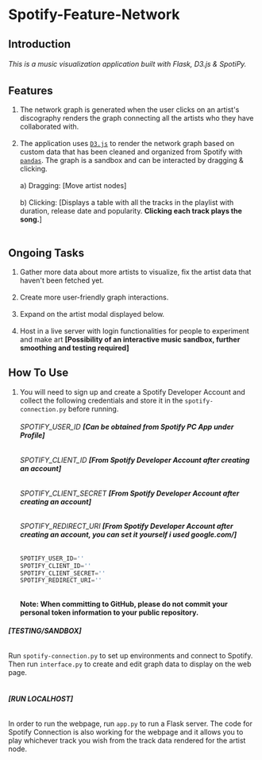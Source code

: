 # Spotify-Feature-Network

##  Introduction

###### This is a music visualization application built with Flask, D3.js & SpotiPy. 

##  Features

1. The network graph is generated when the user clicks on an artist's discography renders the graph connecting all the artists who they have collaborated with.
   <br><br>
2. The application uses <a href="https://d3js.org/">```D3.js```</a> to render the network graph based on custom data that has been cleaned and organized from Spotify with <a href="https://pandas.pydata.org/">```pandas```</a>. The graph is a sandbox and can be interacted by dragging & clicking. 
   <br><br>
   a) Dragging: [Move artist nodes]
   <br><br>
   b) Clicking: [Displays a table with all the tracks in the playlist with duration, release date and popularity. <b>Clicking each track plays the song.</b>]
   <br><br>


##  Ongoing Tasks
1. Gather more data about more artists to visualize, fix the artist data that haven't been fetched yet.
   <br><br>
2. Create more user-friendly graph interactions.
   <br><br>
3. Expand on the artist modal displayed below.
   <br><br>
4. Host in a live server with login functionalities for people to experiment and make art <b>[Possibility of an interactive music sandbox, further smoothing and testing required]</b>



##   How To Use

1. You will need to sign up and create a Spotify Developer Account and collect the following credentials and store it in the ```spotify-connection.py``` before running.
   <br>
   ###### SPOTIFY_USER_ID <b>[Can be obtained from Spotify PC App under Profile]</b>
   ###### SPOTIFY_CLIENT_ID <b>[From Spotify Developer Account after creating an account]</b>
   ###### SPOTIFY_CLIENT_SECRET <b>[From Spotify Developer Account after creating an account]</b>
   ###### SPOTIFY_REDIRECT_URI <b>[From Spotify Developer Account after creating an account, you can set it yourself i used google.com/]</b>

      ```python
   SPOTIFY_USER_ID=''
   SPOTIFY_CLIENT_ID=''
   SPOTIFY_CLIENT_SECRET=''
   SPOTIFY_REDIRECT_URI=''
   ```
   <br>
   <b>Note: When committing to GitHub, please do not commit your personal token information to your public repository. </b>
   
###### <b>[TESTING/SANDBOX]</b> <br>
Run ```spotify-connection.py``` to set up environments and connect to Spotify. Then run ```interface.py``` to create and edit graph data to display on the web page.
<br><br>

###### <b>[RUN LOCALHOST]</b> <br>
In order to run the webpage, run ```app.py``` to run a Flask server. The code for Spotify Connection is also working for the webpage and it allows you to play whichever track you wish from the track data rendered for the artist node.




